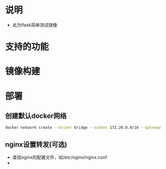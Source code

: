# 说明
- 此为flask简单测试镜像

# 支持的功能




# 镜像构建


# 部署
## 创建默认docker网络
```bash
docker network create --driver bridge --subnet 172.20.0.0/16 --gateway 172.20.0.1 test
```



## nginx设置转发(可选)
- 查找nginx的配置文件，如/etc/nginx/nginx.conf
- 